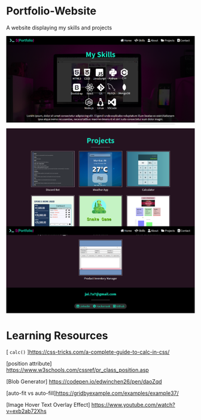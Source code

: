 # Portfolio-Website
A website displaying my skills and projects

<img src="images/screenshots/portfolio-website1.png">

<img src="images/screenshots/portfolio-website2.png">




# Learning Resources 

[ `calc()` ]https://css-tricks.com/a-complete-guide-to-calc-in-css/

[position attribute] https://www.w3schools.com/cssref/pr_class_position.asp

[Blob Generator] https://codepen.io/edwinchen26/pen/daoZqd

[auto-fit vs auto-fill]https://gridbyexample.com/examples/example37/

[Image Hover Text Overlay Effect] https://www.youtube.com/watch?v=exb2ab72Xhs
